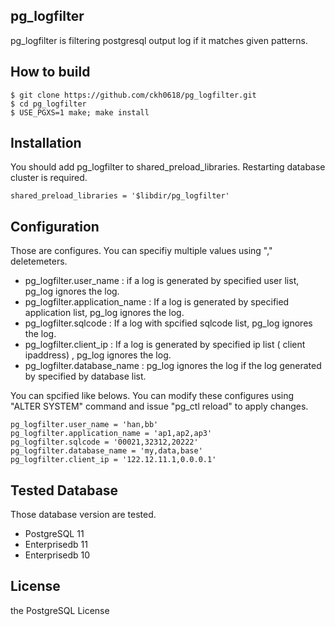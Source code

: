 ## pg_logfilter

pg_logfilter is filtering postgresql output log if it matches given patterns.  


## How to build 

```
$ git clone https://github.com/ckh0618/pg_logfilter.git
$ cd pg_logfilter 
$ USE_PGXS=1 make; make install 
```

## Installation 
You should add pg_logfilter to shared_preload_libraries. Restarting database cluster is required. 

```
shared_preload_libraries = '$libdir/pg_logfilter'
```


## Configuration 

Those are configures. You can specifiy multiple values using "," deletemeters. 

* pg_logfilter.user_name : if a log is generated by specified user list, pg_log ignores the log. 
* pg_logfilter.application_name : If a log is generated by specified application list, pg_log ignores the log. 
* pg_logfilter.sqlcode : If a log with spcified sqlcode list, pg_log ignores the log. 
* pg_logfilter.client_ip : If a log is generated by specified ip list ( client ipaddress)  , pg_log ignores the log. 
* pg_logfilter.database_name : pg_log ignores the log if the log generated by specified by database list. 


You can spcified like belows. You can modify these configures using "ALTER SYSTEM" command and issue "pg_ctl reload" to apply changes. 

```
pg_logfilter.user_name = 'han,bb'
pg_logfilter.application_name = 'ap1,ap2,ap3'
pg_logfilter.sqlcode = '00021,32312,20222'
pg_logfilter.database_name = 'my,data,base'
pg_logfilter.client_ip = '122.12.11.1,0.0.0.1'
```


## Tested Database 

Those database version are tested. 

* PostgreSQL 11 
* Enterprisedb 11 
* Enterprisedb 10 

## License
the PostgreSQL License
